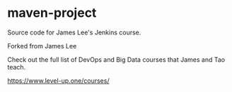 # maven-project
Source code for James Lee's Jenkins course.

Forked from James Lee

Check out the full list of DevOps and Big Data courses that James and Tao teach.

https://www.level-up.one/courses/
